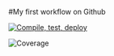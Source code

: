 #My first workflow on Github

[![Compile, test, deploy](https://github.com/andyswj/giphyProject/actions/workflows/main.yaml/badge.svg)](https://github.com/andyswj/giphyProject/actions/workflows/main.yaml)

![Coverage](https://vttp.sgp1.digitaloceanspaces.com/coverage/giphyProject/jacoco.svg)